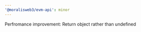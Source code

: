 ```yaml
---
'@moralisweb3/evm-api': minor
---
```


Perfromance improvement: Return object rather than undefined
